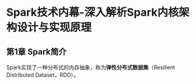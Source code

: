 # Spark技术内幕-深入解析Spark内核架构设计与实现原理 #

## 第1章 Spark简介 ##

Spark实现了一种分布式的内存抽象，称为**弹性分布式数据集**（Resilient Distributed Dataset，RDD）。